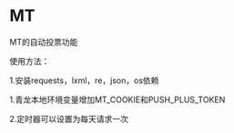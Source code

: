 # MT
MT的自动投票功能

使用方法：

1.安装requests，lxml，re，json，os依赖

1.青龙本地环境变量增加MT_COOKIE和PUSH_PLUS_TOKEN

2.定时器可以设置为每天请求一次
